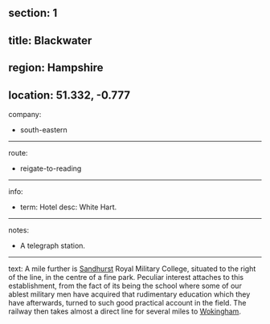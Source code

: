 section: 1
----
title: Blackwater
----
region: Hampshire
----
location: 51.332, -0.777
----
company:
- south-eastern
----
route:
- reigate-to-reading
----
info:
- term: Hotel
  desc: White Hart.
----
notes:
- A telegraph station.
----
text: A mile further is [Sandhurst](/stations/sandhurst) Royal Military College, situated to the right of the line, in the centre of a fine park. Peculiar interest attaches to this establishment, from the fact of its being the school where some of our ablest military men have acquired that rudimentary education which they have afterwards, turned to such good practical account in the field. The railway then takes almost a direct line for several miles to [Wokingham](/stations/wokingham).
